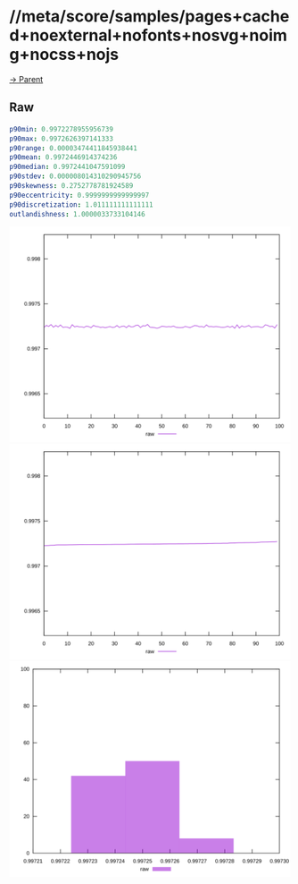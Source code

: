 
# //meta/score/samples/pages+cached+noexternal+nofonts+nosvg+noimg+nocss+nojs

[→ Parent](../..)


## Raw


```yaml
p90min: 0.9972278955956739
p90max: 0.9972626397141333
p90range: 0.00003474411845938441
p90mean: 0.9972446914374236
p90median: 0.9972441047591099
p90stdev: 0.000008014310290945756
p90skewness: 0.2752778781924589
p90eccentricity: 0.9999999999999997
p90discretization: 1.011111111111111
outlandishness: 1.0000033733104146

```

![PLOT: raw-values](./raw/values.svg)![PLOT: raw-sorted](./raw/sorted.svg)![PLOT: raw-histogram](./raw/histogram.svg)